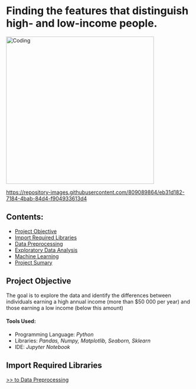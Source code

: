 <h1>Finding the features that distinguish high- and low-income people.</h1>
<img width="400" alt="Coding" src="https://repository-images.githubusercontent.com/809089864/eb31d182-7184-4bab-84d4-f904933613d4">

https://repository-images.githubusercontent.com/809089864/eb31d182-7184-4bab-84d4-f904933613d4

<h2><a name="contents">Contents:</a></h2>
<ul>
    <li><a href="#projectobgective">Project Objective</a></li>
    <li><a href="#importrequiredlibraries">Import Required Libraries</a></li>
    <li><a href="#datapreprocessing">Data Preprocessing</a></li>
    <li><a href="#exploratorydataanalysis">Exploratory Data Analysis</a></li>
    <li><a href="#machinelearning">Machine Learning</li>
    <li><a href="#projectsumary">Project Sumary</li>
</ul>

<h2><a name="projectobgective">Project Objective</a></h2>
<p>The goal is to explore the data and identify the differences between individuals earning a high annual income (more than $50 000 per year) and those earning a low income (below this amount)</p>

<h4>Tools Used:</h4>
<ul>
<li>Programming Language: <i>Python</i></li>
<li>Libraries: <i>Pandas, Numpy, Matplotlib, Seaborn, Sklearn</i></li>
<li>IDE: <i>Jupyter Notebook</i></li>
</ul>

<h2><a name="importrequiredlibraries">Import Required Libraries</a></h2>
<p><a href="#datapreprocessing"> >> to Data Preprocessing</a></p>
